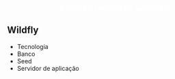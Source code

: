 <link rel="stylesheet" href="https://fonts.googleapis.com/icon?family=Material+Icons">
<link rel="stylesheet" href="https://code.getmdl.io/1.3.0/material.indigo-pink.min.css">
<script defer src="https://code.getmdl.io/1.3.0/material.min.js"></script>
<link rel="stylesheet" href="http://fonts.googleapis.com/css?family=Roboto:100,300,400,500,700" type="text/css">
<link href="https://fonts.googleapis.com/css?family=Alegreya+Sans" rel="stylesheet" type="text/css">
<div class="bg-color-blue" style="text-align:center;">
  <h3 style="color:white;">
    Escolha o servidor de aplicação:
  </h3>
</div>
<div class="flex-container">
  <div class="flex-item demo-card-wide mdl-card mdl-shadow--2dp">
    <div class="mdl-card__actions mdl-card--border img-wildfly">
    </div>
    <div class="mdl-card__title" onclick='window.location="http://localhost:8080/gerarDocker";' style='cursor:pointer;'>
      <h2 class="mdl-card__title-text">Wildfly</h2>
    </div>
  </div>
</div>
<div class="step-container step-body">
    <ul class="progressbar">
        <li>Tecnologia</li>
        <li>Banco</li>
        <li>Seed</li>
        <li class="active">Servidor de aplicação</li>
    </ul>
</div>